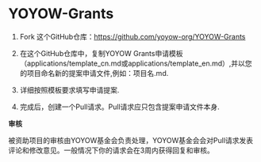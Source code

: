 # YOYOW-Grants

1. Fork 这个GitHub仓库：https://github.com/yoyow-org/YOYOW-Grants

2. 在这个GitHub仓库中，复制YOYOW Grants申请模板（applications/template_cn.md或applications/template_en.md）,并以您的项目命名新的提案申请文件,例如：项目名.md.

3. 详细按照模板要求填写申请提案.

4. 完成后，创建一个Pull请求。Pull请求应只包含提案申请文件本身.

**审核**

被资助项目的审核由YOYOW基金会负责处理，YOYOW基金会会对Pull请求发表评论和修改意见。一般情况下你的请求会在3周内获得回复和审核。
